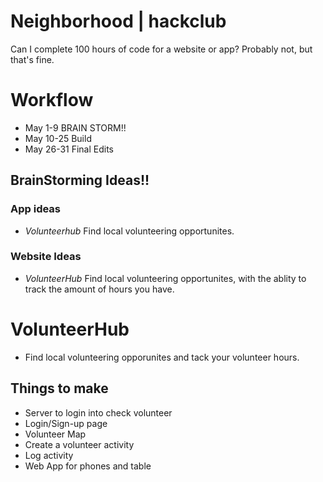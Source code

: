# Neighborhood | hackclub
Can I complete 100 hours of code for a website or app? Probably not, but that's fine.

# Workflow
- May 1-9 BRAIN STORM!!
- May 10-25 Build
- May 26-31 Final Edits

## BrainStorming Ideas!!
### App ideas
- *Volunteerhub* Find local volunteering opportunites.
### Website Ideas
- *VolunteerHub* Find local volunteering opportunites, with the ablity to track the amount of hours you have. 


# VolunteerHub
- Find local volunteering opporunites and tack your volunteer hours. 

## Things to make
- Server to login into check volunteer
- Login/Sign-up page
- Volunteer Map
- Create a volunteer activity
- Log activity
- Web App for phones and table

